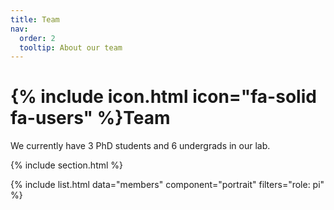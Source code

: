 ```yaml
---
title: Team
nav:
  order: 2
  tooltip: About our team
---
```


# {% include icon.html icon="fa-solid fa-users" %}Team

We currently have 3 PhD students and 6 undergrads in our lab.

{% include section.html %}

{% include list.html data="members" component="portrait" filters="role: pi" %}
